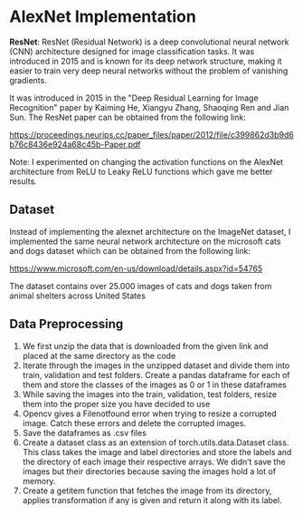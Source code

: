 # AlexNet Implementation

**ResNet**: ResNet (Residual Network) is a deep convolutional neural network (CNN) architecture
designed for image classification tasks. It was introduced in 2015 and is known for its deep network
structure, making it easier to train very deep neural networks without the problem of vanishing
gradients.

It was introduced in 2015 in the "Deep Residual Learning for Image Recognition" paper by Kaiming He, Xiangyu Zhang, Shaoqing Ren and Jian Sun. The ResNet paper can be obtained from the following link:

[https://proceedings.neurips.cc/paper_files/paper/2012/file/c399862d3b9d6b76c8436e924a68c45b-Paper.pdf ](https://arxiv.org/pdf/1512.03385.pdf?ref=blog.paperspace.com)

Note: I experimented on changing the activation functions on the AlexNet architecture from ReLU to Leaky ReLU functions which gave me better results.

## Dataset
Instead of implementing the alexnet architecture on the ImageNet dataset, I implemented the same neural network architecture 
on the microsoft cats and dogs dataset whiich can be obtained from the following link:

https://www.microsoft.com/en-us/download/details.aspx?id=54765

The dataset contains over 25.000 images of cats and dogs taken from animal shelters across United States 

## Data Preprocessing

1) We first unzip the data that is downloaded from the given link and placed at the same directory as the code
2) Iterate through the images in the unzipped dataset and divide them into train, validation and
test folders. Create a pandas dataframe for each of them and store the classes of the images as 0
or 1 in these dataframes
3) While saving the images into the train, validation, test folders, resize them into the proper size
you have decided to use
4) Opencv gives a Filenotfound error when trying to resize a corrupted image. Catch these errors
and delete the corrupted images.
5) Save the dataframes as .csv files
6) Create a dataset class as an extension of torch.utils.data.Dataset class. This class takes the image
and label directories and store the labels and the directory of each image their respective arrays.
We didn’t save the images but their directories because saving the images hold a lot of memory.
7) Create a getitem function that fetches the image from its directory, applies transformation if any
is given and return it along with its label.
